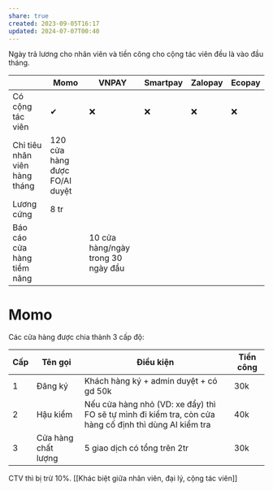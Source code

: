 ```yaml
---
share: true
created: 2023-09-05T16:17
updated: 2024-07-07T00:40
---
```

Ngày trả lương cho nhân viên và tiền công cho cộng tác viên đều là vào đầu tháng.

|                               | Momo                          | VNPAY                              | Smartpay | Zalopay | Ecopay |
| ----------------------------- | ----------------------------- | ---------------------------------- | -------- | ------- | ------ |
| Có cộng tác viên              | ✔                             | ❌                                 | ❌       | ❌      | ❌     |
| Chỉ tiêu nhân viên hàng tháng | 120 cửa hàng được FO/AI duyệt |                                    |          |         |        |
| Lương cứng                    | 8 tr                          |                                    |          |         |        |
| Báo cáo cửa hàng tiềm năng    |                               | 10 cửa hàng/ngày trong 30 ngày đầu |          |         |        |

# Momo
Các cửa hàng được chia thành 3 cấp độ:

| Cấp | Tên gọi             | Điều kiện                                                                                              | Tiền công |
| --- | ------------------- | ------------------------------------------------------------------------------------------------------ | --------- |
| 1   | Đăng ký             | Khách hàng ký + admin duyệt + có gd 50k                                                                | 30k       |
| 2   | Hậu kiểm            | Nếu cửa hàng nhỏ (VD: xe đẩy) thì FO sẽ tự mình đi kiểm tra, còn cửa hàng cố định thì dùng AI kiểm tra | 40k       |
| 3   | Cửa hàng chất lượng | 5 giao dịch có tổng trên 2tr                                                                           | 30k       |

CTV thì bị trừ 10%. 
[[Khác biệt giữa nhân viên, đại lý, cộng tác viên]]
